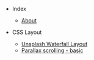 - Index

  - [About](/)

- CSS Layout
 
  - [Unsplash Waterfall Layout](/CSS-Layout/unspalsh-waterfall-layout.md)
  - [Parallax scrolling - basic](/CSS-Layout/parallax-scrolling-basic.md)